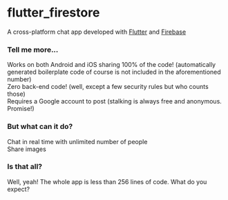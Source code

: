 # flutter_firestore

A cross-platform chat app developed with [Flutter](https://flutter.dev) and [Firebase](https://firebase.google.com)

### Tell me more...

Works on both Android and iOS sharing 100% of the code! (automatically generated boilerplate code of course is not included in the aforementioned number)  
Zero back-end code! (well, except a few security rules but who counts those)  
Requires a Google account to post (stalking is always free and anonymous. Promise!)  

### But what can it do?

Chat in real time with unlimited number of people  
Share images  

### Is that all?

Well, yeah! The whole app is less than 256 lines of code. What do you expect?
